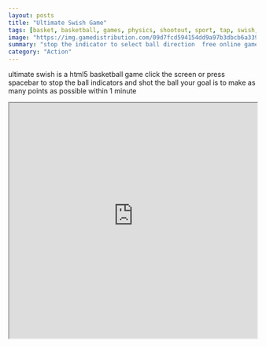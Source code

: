 ```yaml
---
layout: posts
title: "Ultimate Swish Game"
tags: [basket, basketball, games, physics, shootout, sport, tap, swish, free, online, games, oyna, game, free, games, play, play, games]
image: "https://img.gamedistribution.com/09d7fcd594154dd9a97b3dbcb6a33999.jpg"
summary: "stop the indicator to select ball direction  free online games oyna game free games play play games"
category: "Action"
---
```


ultimate swish is a html5 basketball game click the screen or press spacebar to stop the ball indicators and shot the ball your goal is to make as many points as possible within 1 minute

<iframe width="100%" height="480px;" src="https://html5.gamedistribution.com/09d7fcd594154dd9a97b3dbcb6a33999/"></iframe>